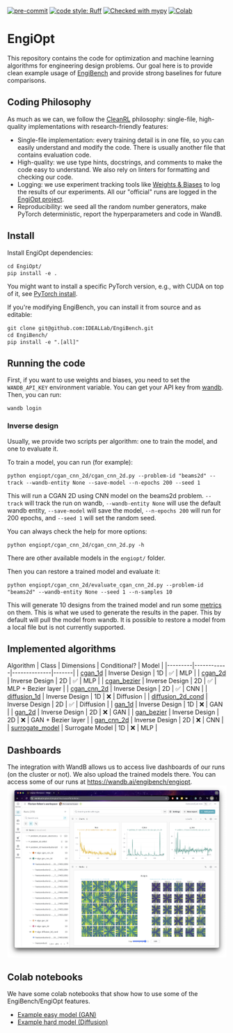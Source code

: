 [![pre-commit](https://img.shields.io/badge/pre--commit-enabled-brightgreen?logo=pre-commit&logoColor=white)](https://pre-commit.com/)
[![code style: Ruff](
    https://img.shields.io/endpoint?url=https://raw.githubusercontent.com/astral-sh/ruff/main/assets/badge/v2.json)](
    https://github.com/astral-sh/ruff)
[![Checked with mypy](http://www.mypy-lang.org/static/mypy_badge.svg)](http://mypy-lang.org/)
[![Colab](https://colab.research.google.com/assets/colab-badge.svg)](https://colab.research.google.com/github/IDEALLab/EngiOpt/blob/main/example_easy_model.ipynb)

# EngiOpt

This repository contains the code for optimization and machine learning algorithms for engineering design problems. Our goal here is to provide clean example usage of [EngiBench](https://github.com/IDEALLab/EngiBench) and provide strong baselines for future comparisons.

## Coding Philosophy
As much as we can, we follow the [CleanRL](https://github.com/vwxyzjn/cleanrl) philosophy: single-file, high-quality implementations with research-friendly features:
* Single-file implementation: every training detail is in one file, so you can easily understand and modify the code. There is usually another file that contains evaluation code.
* High-quality: we use type hints, docstrings, and comments to make the code easy to understand. We also rely on linters for formatting and checking our code.
* Logging: we use experiment tracking tools like [Weights & Biases](https://wandb.ai/site) to log the results of our experiments. All our "official" runs are logged in the [EngiOpt project](https://wandb.ai/engibench/engiopt).
* Reproducibility: we seed all the random number generators, make PyTorch deterministic, report the hyperparameters and code in WandB.

## Install
Install EngiOpt dependencies:
```
cd EngiOpt/
pip install -e .
```

You might want to install a specific PyTorch version, e.g., with CUDA on top of it, see [PyTorch install](https://pytorch.org/get-started/locally/).

If you're modifying EngiBench, you can install it from source and as editable:
```
git clone git@github.com:IDEALLab/EngiBench.git
cd EngiBench/
pip install -e ".[all]"
```

## Running the code

First, if you want to use weights and biases, you need to set the `WANDB_API_KEY` environment variable. You can get your API key from [wandb](https://wandb.ai/site). Then, you can run:
```
wandb login
```

### Inverse design
Usually, we provide two scripts per algorithm: one to train the model, and one to evaluate it.

To train a model, you can run (for example):

```
python engiopt/cgan_cnn_2d/cgan_cnn_2d.py --problem-id "beams2d" --track --wandb-entity None --save-model --n-epochs 200 --seed 1
```

This will run a CGAN 2D using CNN model on the beams2d problem. `--track` will track the run on wandb, `--wandb-entity None` will use the default wandb entity, `--save-model` will save the model, `--n-epochs 200` will run for 200 epochs, and `--seed 1` will set the random seed.

You can always check the help for more options:
```
python engiopt/cgan_cnn_2d/cgan_cnn_2d.py -h
```

There are other available models in the `engiopt/` folder.

Then you can restore a trained model and evaluate it:

```
python engiopt/cgan_cnn_2d/evaluate_cgan_cnn_2d.py --problem-id "beams2d" --wandb-entity None --seed 1 --n-samples 10
```
This will generate 10 designs from the trained model and run some [metrics](https://github.com/IDEALLab/EngiOpt/blob/main/engiopt/metrics.py) on them. This is what we used to generate the results in the paper. This by default will pull the model from wandb. It is possible to restore a model from a local file but is not currently supported.


## Implemented algorithms


Algorithm | Class | Dimensions | Conditional? | Model |
|---------|------------|--------------|-------|
| [cgan_1d](engiopt/cgan_1d/) | Inverse Design | 1D | ✅ | MLP |
| [cgan_2d](engiopt/cgan_2d/) | Inverse Design | 2D | ✅ | MLP |
| [cgan_bezier](engiopt/cgan_bezier/) | Inverse Design | 2D | ✅ | MLP + Bezier layer |
| [cgan_cnn_2d](engiopt/cgan_cnn_2d/) | Inverse Design | 2D | ✅ | CNN |
| [diffusion_1d](engiopt/diffusion_1d/) | Inverse Design | 1D | ❌ | Diffusion |
| [diffusion_2d_cond](engiopt/diffusion_2d_cond/) | Inverse Design | 2D | ✅ | Diffusion |
| [gan_1d](engiopt/gan_1d/) | Inverse Design | 1D | ❌ | GAN |
| [gan_2d](engiopt/gan_2d/) | Inverse Design | 2D | ❌ | GAN |
| [gan_bezier](engiopt/gan_bezier/) | Inverse Design | 2D | ❌ | GAN + Bezier layer |
| [gan_cnn_2d](engiopt/gan_cnn_2d/) | Inverse Design | 2D | ❌ | CNN |
| [surrogate_model](engiopt/surrogate_model/) | Surrogate Model | 1D | ❌ | MLP |



## Dashboards
The integration with WandB allows us to access live dashboards of our runs (on the cluster or not). We also upload the trained models there. You can access some of our runs at https://wandb.ai/engibench/engiopt.
<img src="imgs/wandb_dashboard.png" alt="WandB dashboards"/>

## Colab notebooks
We have some colab notebooks that show how to use some of the EngiBench/EngiOpt features.
* [Example easy model (GAN)](https://colab.research.google.com/github/IDEALLab/EngiOpt/blob/main/example_easy_model.ipynb)
* [Example hard model (Diffusion)](https://colab.research.google.com/github/IDEALLab/EngiOpt/blob/main/example_hard_model.ipynb)
